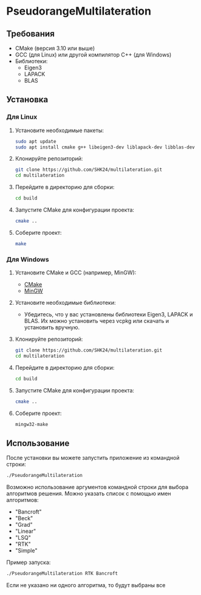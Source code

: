 # PseudorangeMultilateration

## Требования

- CMake (версия 3.10 или выше)
- GCC (для Linux) или другой компилятор C++ (для Windows)
- Библиотеки:
  - Eigen3
  - LAPACK
  - BLAS

## Установка

### Для Linux

1. Установите необходимые пакеты:
   ```bash
   sudo apt update
   sudo apt install cmake g++ libeigen3-dev liblapack-dev libblas-dev
   ```

2. Клонируйте репозиторий:
   ```bash
   git clone https://github.com/SHK24/multilateration.git
   cd multilateration
   ```

3. Перейдите в директорию для сборки:
   ```bash
   cd build
   ```

4. Запустите CMake для конфигурации проекта:
   ```bash
   cmake ..
   ```

5. Соберите проект:
   ```bash
   make
   ```

### Для Windows

1. Установите CMake и GCC (например, MinGW):
   - [CMake](https://cmake.org/download/)
   - [MinGW](http://www.mingw.org/)

2. Установите необходимые библиотеки:
   - Убедитесь, что у вас установлены библиотеки Eigen3, LAPACK и BLAS. Их можно установить через vcpkg или скачать и установить вручную.

3. Клонируйте репозиторий:
   ```bash
   git clone https://github.com/SHK24/multilateration.git
   cd multilateration
   ```

4. Перейдите в директорию для сборки:
   ```bash
   cd build
   ```

5. Запустите CMake для конфигурации проекта:
   ```bash
   cmake ..
   ```

6. Соберите проект:
   ```bash
   mingw32-make
   ```

## Использование

После установки вы можете запустить приложение из командной строки:

```bash
./PseudorangeMultilateration
```

Возможно использование аргументов командной строки для выбора алгоритмов решения. Можно указать список с помощью имен алгоритмов:
- "Bancroft"
- "Beck"
- "Grad"
- "Linear"
- "LSQ" 
- "RTK"
- "Simple"

Пример запуска: 
```bash
./PseudorangeMultilateration RTK Bancroft
```

Если не указано ни одного алгоритма, то будут выбраны все
